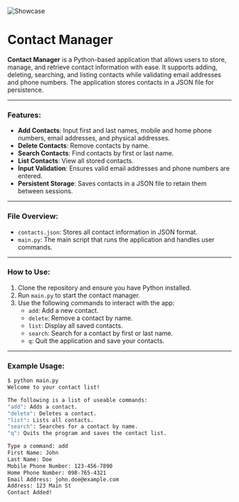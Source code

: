 ![Showcase](https://github.com/Hamza-69/Contact-Manager/blob/main/ezgif-2-b8d5db5c31.gif)

# Contact Manager

**Contact Manager** is a Python-based application that allows users to store, manage, and retrieve contact information with ease. It supports adding, deleting, searching, and listing contacts while validating email addresses and phone numbers. The application stores contacts in a JSON file for persistence.

---

### Features:
- **Add Contacts**: Input first and last names, mobile and home phone numbers, email addresses, and physical addresses.
- **Delete Contacts**: Remove contacts by name.
- **Search Contacts**: Find contacts by first or last name.
- **List Contacts**: View all stored contacts.
- **Input Validation**: Ensures valid email addresses and phone numbers are entered.
- **Persistent Storage**: Saves contacts in a JSON file to retain them between sessions.

---

### File Overview:
- `contacts.json`: Stores all contact information in JSON format.
- `main.py`: The main script that runs the application and handles user commands.

---

### How to Use:
1. Clone the repository and ensure you have Python installed.
2. Run `main.py` to start the contact manager.
3. Use the following commands to interact with the app:
   - `add`: Add a new contact.
   - `delete`: Remove a contact by name.
   - `list`: Display all saved contacts.
   - `search`: Search for a contact by first or last name.
   - `q`: Quit the application and save your contacts.

---

### Example Usage:
```bash
$ python main.py
Welcome to your contact list!

The following is a list of useable commands:
"add": Adds a contact.
"delete": Deletes a contact.
"list": Lists all contacts.
"search": Searches for a contact by name.
"q": Quits the program and saves the contact list.

Type a command: add
First Name: John
Last Name: Doe
Mobile Phone Number: 123-456-7890
Home Phone Number: 098-765-4321
Email Address: john.doe@example.com
Address: 123 Main St
Contact Added!

